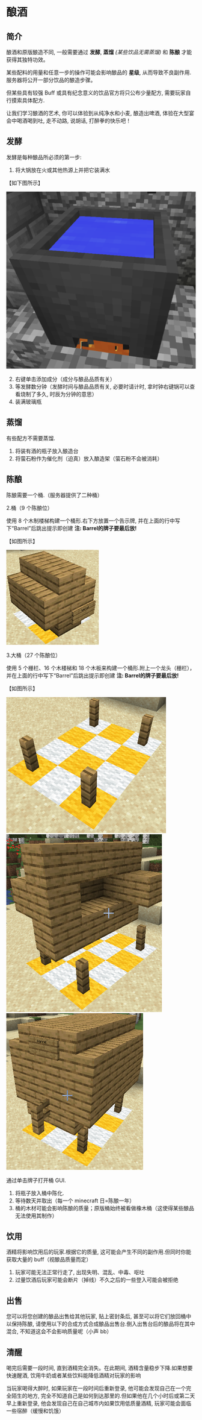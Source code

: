 # 酿酒

## 简介

酿酒和原版酿造不同, 一般需要通过 **发酵**, **蒸馏** *(某些饮品无需蒸馏)* 和 **陈酿** 才能获得其独特功效。

某些配料的用量和任意一步的操作可能会影响酿品的 **星级**, 从而导致不良副作用. 服务器将公开一部分饮品的酿造步骤。

但某些具有较强 Buff 或具有纪念意义的饮品官方将只公布少量配方, 需要玩家自行摸索具体配方.

让我们学习酿酒的艺术, 你可以体验到从纯净水和小麦, 酿造出啤酒, 体验在大型宴会中喝酒喝到吐, 走不动路, 说胡话, 打醉拳的快乐吧！

## 发酵

发酵是每种酿品所必须的第一步:

1. 将大锅放在火或其他热源上并把它装满水

【如下图所示】

![](image/fermenting.png)

2. 右键单击添加成分（成分与酿品品质有关）
3. 等发酵数分钟（发酵时间与酿品品质有关, 必要时请计时, 拿时钟右键锅可以查看烧制了多久, 时辰为分钟的意思）
4. 装满玻璃瓶

## 蒸馏

有些配方不需要蒸馏.

1. 将装有酒的瓶子放入酿造台
2. 将萤石粉作为催化剂（迫真）放入酿造架（萤石粉不会被消耗）

## 陈酿

陈酿需要一个桶.（服务器提供了二种桶）

2.桶（9 个陈酿位）

使用 8 个木制楼梯构建一个桶形.右下方放置一个告示牌, 并在上面的行中写下“Barrel”后跳出提示即创建
**注: Barrel的牌子要最后放!**

【如图所示】

![](image/medium.png)

3.大桶（27 个陈酿位）

使用 5 个栅栏、16 个木楼梯和 18 个木板来构建一个桶形.附上一个龙头（栅栏），并在上面的行中写下“Barrel”后跳出提示即创建
**注: Barrel的牌子要最后放!**

【如图所示】

![](image/big1.png)
![](image/big2.png)
![](image/big3.png)

通过单击牌子打开桶 GUI.

1. 将瓶子放入桶中陈化.
2. 等待数天并取出（每一个 minecraft 日=陈酿一年）
3. 桶的木材可能会影响陈酿的质量；原版桶始终被看做橡木桶（这使得某些酿品无法使用其制作）

## 饮用

酒精将影响饮用后的玩家.根据它的质量, 这可能会产生不同的副作用.但同时你能获取大量的 buff（视酿品质量而定）

1. 玩家可能无法正常行走了, 出现失明、混乱、中毒、呕吐
2. 过量饮酒后玩家可能会断片（掉线）不久之后的一些登入可能会被拒绝

## 出售

您可以将您创建的酿品出售给其他玩家, 贴上密封条后, 甚至可以将它们放回桶中以保持陈酿, 请使用以下的合成方式合成酿品出售台.倒入出售台后的酿品将在其中混合, 不知道这会不会影响质量呢（小声 bb）

## 清醒
喝完后需要一段时间, 直到酒精完全消失。在此期间, 酒精含量稳步下降.如果想要快速醒酒, 饮用牛奶或者某些饮料能降低酒精对玩家的影响

当玩家喝得大醉时, 如果玩家在一段时间后重新登录, 他可能会发现自己在一个完全陌生的地方, 完全不知道自己是如何到达那里的.但如果他在几个小时后或第二天早上重新登录, 他会发现自己在自己城市内如果饮用低质量酒精, 玩家可能会面临一些宿醉（缓慢和饥饿）